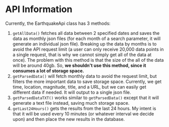 # API Information

Currently, the EarthquakeApi class has 3 methods:
1. `getAllData()` fetches all data between 2 specified dates and saves the data as monthly json files (for each month of a search parameter, it will generate an individual json file). Breaking up the data by months is to avoid the API request limit (a user can only receive 20,000 data points in a single request, that is why we cannot simply get all of the data at once). The problem with this method is that the size of the all of the data will be around 40gb. So, **we shouldn't use this method, since it consumes a lot of storage space.**
1. `getParsedData()` will fetch monthly data to avoid the request limit, but filters the more important data to save storage space. Currently, we get time, location, magnitude, title, and a URL, but we can easily get different data if needed. It will output to a single json file.
1. `getParsedDataTXT()` works similar to `getParsedData()` except that it will generate a text file instead, saving much storage space.
1. `getLast24Hours()` gets the results from the last 24 hours. My intent is that it will be used every 10 minutes (or whatever interval we decide upon) and then place the new results in the database.
